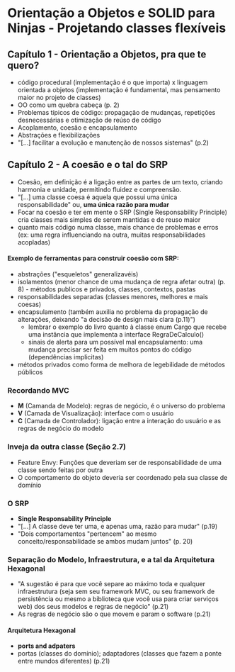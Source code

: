 # Orientação a Objetos e SOLID para Ninjas - Projetando classes flexíveis

## Capítulo 1 - Orientação a Objetos, pra que te quero?
- código procedural (implementação é o que importa) x linguagem orientada a objetos (implementação é fundamental, mas pensamento maior no projeto de classes)
- OO como um quebra cabeça (p. 2)
- Problemas típicos de código: propagação de mudanças, repetições desnecessárias e otimização de reúso de código
- Acoplamento, coesão e encapsulamento
- Abstrações e flexibilizações
- "[...] facilitar a evolução e manutenção de nossos sistemas" (p.2)

## Capítulo 2 - A coesão e o tal do SRP
- Coesão, em definição é a ligação entre as partes de um texto, criando harmonia e unidade, permitindo fluidez e compreensão.
- "[...] uma classe coesa é aquela que possui uma única responsabilidade" ou, <b> uma única razão para mudar </b>
- Focar na coesão e ter em mente o SRP (Single Responsability Principle) cria classes mais simples de serem mantidas e de reuso maior
- quanto mais código numa classe, mais chance de problemas e erros (ex: uma regra influenciando na outra, muitas responsabilidades acopladas)

#### Exemplo de ferramentas para construir coesão com SRP:
-   abstrações ("esqueletos" generalizavéis)
- isolamentos (menor chance de uma mudança de regra afetar outra) (p. 8) - métodos publicos e privados, classes, contextos, pastas
- responsabilidades separadas (classes menores, melhores e mais coesas)
- encapsulamento (também auxilia no problema da propagação de alterações, deixando "a decisão de design mais clara (p.11)")
    + lembrar o exemplo do livro quanto à classe enum Cargo que recebe uma instância que implementa a interface RegraDeCalculo()
    + sinais de alerta para um possível mal encapsulamento: uma mudança precisar ser feita em muitos pontos do código (dependências implicitas)
- métodos privados como forma de melhora de legebilidade de métodos públicos

### Recordando MVC
- <b>M</b> (Camanda de Modelo): regras de negócio, é o universo do problema
- <b>V</b> (Camada de Visualização): interface com o usuário
- <b>C</b> (Camada de Controlador): ligação entre a interação do usuário e as regras de negócio do modelo

### Inveja da outra classe (Seção 2.7)
- Feature Envy: Funções que deveriam ser de responsabilidade de uma classe sendo feitas por outra
- O comportamento do objeto deveria ser coordenado pela sua classe de domínio

### O SRP
- <b> Single Responsability Principle</b>
- "[...] A classe deve ter uma, e apenas uma, razão para mudar" (p.19)
- "Dois comportamentos "pertencem" ao mesmo conceito/responsabilidade se ambos mudam juntos" (p. 20)

### Separação do Modelo, Infraestrutura, e a tal da Arquitetura Hexagonal
- "A sugestão é para que você separe ao máximo toda e qualquer  infraestrutura (seja sem seu framework MVC, ou seu framework de persistência ou mesmo a biblioteca que você usa para criar serviços web) dos seus modelos e regras de negócio" (p.21)
- As regras de negócio são o que movem e param o software (p.21)
#### Arquitetura Hexagonal
- <b> ports and adpaters </b>
- portas (classes do domínio); adaptadores (classes que fazem a ponte entre mundos diferentes) (p.21)



